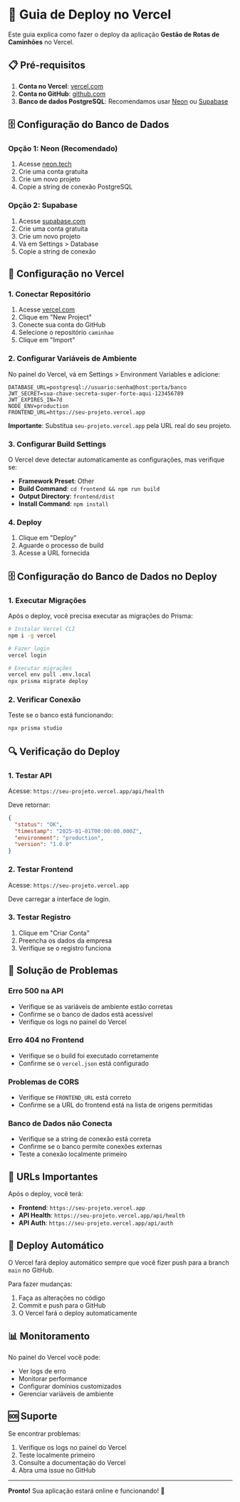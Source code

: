 # 🚀 Guia de Deploy no Vercel

Este guia explica como fazer o deploy da aplicação **Gestão de Rotas de Caminhões** no Vercel.

## 📋 Pré-requisitos

1. **Conta no Vercel**: [vercel.com](https://vercel.com)
2. **Conta no GitHub**: [github.com](https://github.com)
3. **Banco de dados PostgreSQL**: Recomendamos usar [Neon](https://neon.tech) ou [Supabase](https://supabase.com)

## 🗄️ Configuração do Banco de Dados

### Opção 1: Neon (Recomendado)
1. Acesse [neon.tech](https://neon.tech)
2. Crie uma conta gratuita
3. Crie um novo projeto
4. Copie a string de conexão PostgreSQL

### Opção 2: Supabase
1. Acesse [supabase.com](https://supabase.com)
2. Crie uma conta gratuita
3. Crie um novo projeto
4. Vá em Settings > Database
5. Copie a string de conexão

## 🔧 Configuração no Vercel

### 1. Conectar Repositório
1. Acesse [vercel.com](https://vercel.com)
2. Clique em "New Project"
3. Conecte sua conta do GitHub
4. Selecione o repositório `caminhao`
5. Clique em "Import"

### 2. Configurar Variáveis de Ambiente
No painel do Vercel, vá em Settings > Environment Variables e adicione:

```
DATABASE_URL=postgresql://usuario:senha@host:porta/banco
JWT_SECRET=sua-chave-secreta-super-forte-aqui-123456789
JWT_EXPIRES_IN=7d
NODE_ENV=production
FRONTEND_URL=https://seu-projeto.vercel.app
```

**Importante**: Substitua `seu-projeto.vercel.app` pela URL real do seu projeto.

### 3. Configurar Build Settings
O Vercel deve detectar automaticamente as configurações, mas verifique se:

- **Framework Preset**: Other
- **Build Command**: `cd frontend && npm run build`
- **Output Directory**: `frontend/dist`
- **Install Command**: `npm install`

### 4. Deploy
1. Clique em "Deploy"
2. Aguarde o processo de build
3. Acesse a URL fornecida

## 🗄️ Configuração do Banco de Dados no Deploy

### 1. Executar Migrações
Após o deploy, você precisa executar as migrações do Prisma:

```bash
# Instalar Vercel CLI
npm i -g vercel

# Fazer login
vercel login

# Executar migrações
vercel env pull .env.local
npx prisma migrate deploy
```

### 2. Verificar Conexão
Teste se o banco está funcionando:
```bash
npx prisma studio
```

## 🔍 Verificação do Deploy

### 1. Testar API
Acesse: `https://seu-projeto.vercel.app/api/health`

Deve retornar:
```json
{
  "status": "OK",
  "timestamp": "2025-01-01T00:00:00.000Z",
  "environment": "production",
  "version": "1.0.0"
}
```

### 2. Testar Frontend
Acesse: `https://seu-projeto.vercel.app`

Deve carregar a interface de login.

### 3. Testar Registro
1. Clique em "Criar Conta"
2. Preencha os dados da empresa
3. Verifique se o registro funciona

## 🚨 Solução de Problemas

### Erro 500 na API
- Verifique se as variáveis de ambiente estão corretas
- Confirme se o banco de dados está acessível
- Verifique os logs no painel do Vercel

### Erro 404 no Frontend
- Verifique se o build foi executado corretamente
- Confirme se o `vercel.json` está configurado

### Problemas de CORS
- Verifique se `FRONTEND_URL` está correto
- Confirme se a URL do frontend está na lista de origens permitidas

### Banco de Dados não Conecta
- Verifique se a string de conexão está correta
- Confirme se o banco permite conexões externas
- Teste a conexão localmente primeiro

## 📱 URLs Importantes

Após o deploy, você terá:
- **Frontend**: `https://seu-projeto.vercel.app`
- **API Health**: `https://seu-projeto.vercel.app/api/health`
- **API Auth**: `https://seu-projeto.vercel.app/api/auth`

## 🔄 Deploy Automático

O Vercel fará deploy automático sempre que você fizer push para a branch `main` no GitHub.

Para fazer mudanças:
1. Faça as alterações no código
2. Commit e push para o GitHub
3. O Vercel fará o deploy automaticamente

## 📊 Monitoramento

No painel do Vercel você pode:
- Ver logs de erro
- Monitorar performance
- Configurar domínios customizados
- Gerenciar variáveis de ambiente

## 🆘 Suporte

Se encontrar problemas:
1. Verifique os logs no painel do Vercel
2. Teste localmente primeiro
3. Consulte a documentação do Vercel
4. Abra uma issue no GitHub

---

**Pronto!** Sua aplicação estará online e funcionando! 🎉
